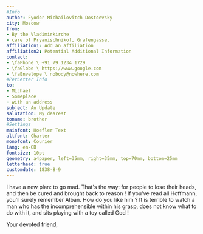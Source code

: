 ```yaml
---
#Info
author: Fyodor Michailovitch Dostoevsky
city: Moscow
from:
- By the Vladimirkirche
- care of Pryanischnikof, Grafengasse.
affiliation1: Add an affiliation
affiliation2: Potential Additional Information
contact: 
- \faPhone \ +91 79 1234 1729
- \faGlobe \ https://www.google.com
- \faEnvelope \ nobody@nowhere.com
#PerLetter Info
to:
- Michael
- Someplace
- with an address
subject: An Update
salutation: My dearest
toname: brother
#Settings
mainfont: Hoefler Text
altfont: Charter
monofont: Courier
lang: en-GB
fontsize: 10pt
geometry: a4paper, left=35mm, right=35mm, top=70mm, bottom=25mm
letterhead: true
customdate: 1838-8-9
---
```


I have a new plan: to go mad. That's the way: for people to lose their heads, and then be cured and brought back to reason ! If you've read all Hoffmann, you'll surely remember Alban. How do you like him ? It is terrible to watch a man who has the incomprehensible within his grasp, does not know what to do with it, and sits playing with a toy called God ! 

Your devoted friend,
